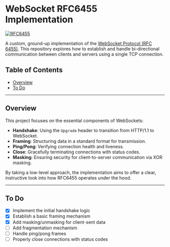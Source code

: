 # WebSocket RFC6455 Implementation

[![RFC6455](https://img.shields.io/badge/WebSocket-RFC%206455-brightgreen)](https://datatracker.ietf.org/doc/html/rfc6455)

A custom, ground-up implementation of the [WebSocket Protocol (RFC 6455)](https://datatracker.ietf.org/doc/html/rfc6455). This repository explores how to establish and handle bi-directional communication between clients and servers using a single TCP connection.

## Table of Contents

- [Overview](#overview)
- [To Do](#to-do)

---

## Overview

This project focuses on the essential components of WebSockets:

- **Handshake**: Using the `Upgrade` header to transition from HTTP/1.1 to WebSocket.
- **Framing**: Structuring data in a standard format for transmission.
- **Ping/Pong**: Verifying connection health and liveness.
- **Close**: Gracefully terminating connections with status codes.
- **Masking**: Ensuring security for client-to-server communication via XOR masking.

By taking a low-level approach, the implementation aims to offer a clear, instructive look into how RFC6455 operates under the hood.

---

## To Do

- [x] Implement the initial handshake logic
- [x] Establish a basic framing mechanism
- [x] Add masking/unmasking for client-sent data
- [ ] Add fragmentation mechanism
- [ ] Handle ping/pong frames
- [ ] Properly close connections with status codes
